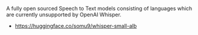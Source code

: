 A fully open sourced Speech to Text models consisting of languages which are currently unsupported by OpenAI Whisper.

- https://huggingface.co/somu9/whisper-small-alb
